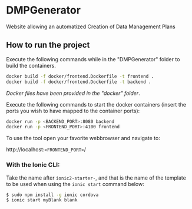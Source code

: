 # DMPGenerator
Website allowing an automatized Creation of Data Management Plans

## How to run the project

Execute the following commands while in the "DMPGenerator" folder to build the containers.
```bash
docker build -f docker/frontend.Dockerfile -t frontend .
docker build -f docker/frontend.Dockerfile -t backend .
```
*Docker files have been provided in the "docker" folder*.


Execute the following commands to start the docker containers (insert the ports you wish to have mapped to the container ports):
```bash
docker run -p <BACKEND_PORT>:8080 backend
docker run -p <FRONTEND_PORT>:4100 frontend
```
To use the tool open your favorite webbrowser and navigate to:


http://localhost:`<FRONTEND_PORT>`/
### With the Ionic CLI:

Take the name after `ionic2-starter-`, and that is the name of the template to be used when using the `ionic start` command below:

```bash
$ sudo npm install -g ionic cordova
$ ionic start myBlank blank
```
